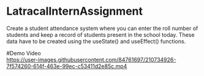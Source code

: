 # LatracalInternAssignment
Create a student attendance system where you can enter the roll number of students and keep a record of students present in the school today. These data have to be created using the useState() and useEffect() functions. 

#Demo Video <br />
https://user-images.githubusercontent.com/84761697/210734926-7f574260-614f-463e-99ec-c53411d2e85c.mp4

